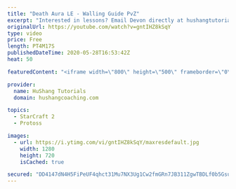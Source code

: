 ```yaml
---
title: "Death Aura LE - Walling Guide PvZ"
excerpt: "Interested in lessons? Email Devon directly at hushangtutorials@outlook.com ------------------------------------------------------------------------------------------------------- Want to support HuShang Tutorials directly? Patreon is a website where you can contribute a monthly donation that will help"
originalUrl: https://youtube.com/watch?v=gntIHZ8kSqY
type: video
price: Free
length: PT4M17S
publishedDateTime: 2020-05-28T16:53:42Z
heat: 50

featuredContent: "<iframe width=\"800\" height=\"500\" frameborder=\"0\" src=\"https://www.youtube.com/embed/gntIHZ8kSqY\" allow=\"accelerometer; autoplay; encrypted-media; gyroscope; picture-in-picture\" allowfullscreen></iframe>"

provider:
  name: HuShang Tutorials
  domain: hushangcoaching.com

topics:
  - StarCraft 2
  - Protoss

images:
  - url: https://i.ytimg.com/vi/gntIHZ8kSqY/maxresdefault.jpg
    width: 1280
    height: 720
    isCached: true

secured: "DD4147dN4H5FiPeUF4qhct31Mu7NX3Ug1Cw2fmGRn7JB311ZgwTBDLf0b5GsupLkY5FKPT6YBosJuGGXMQn/9qaRKXijEyQTU9UHBvzgNBy2axoshITpxNPTHV8qu+8MnwNzr2JmYBCeDbyhfcf+LradDBaZwmJnzeVhO9lh6xgy7tbu5WLctlwtO+tY2jdg1K0RaT9digIJ/DzUADVS1X76JG8KXVl3kPAFtnGMcvBkrDu9EcS23MJyvbXe9u0rcH/5bfiducRAeEvcWdtP9suhb7phSSp9eOw96ODy7B/ORF0394qKfm1TL5XXYHaEVFjzdld0Jk+YkdzFXp2/TbjYsCJ3LD0WPQjQE9myZhumwwEg7zcmjup0OaUArMUkLZDsW2TAkIzIBoNREKWB7O6SCO29jYxRaYUR1OQfrIg=;wfkJy5K5C7QQS5tfVzDVqQ=="
---
```


